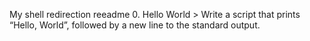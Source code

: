 My shell redirection reeadme
0. Hello World > Write a script that prints “Hello, World”, followed by a new line to the standard output.


